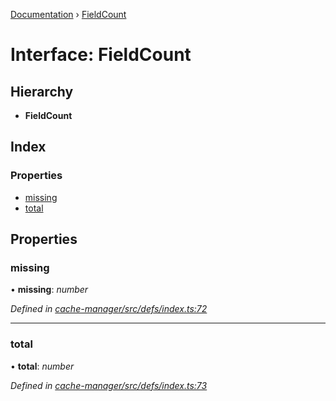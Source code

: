 [Documentation](../README.md) › [FieldCount](fieldcount.md)

# Interface: FieldCount

## Hierarchy

* **FieldCount**

## Index

### Properties

* [missing](fieldcount.md#missing)
* [total](fieldcount.md#total)

## Properties

###  missing

• **missing**: *number*

*Defined in [cache-manager/src/defs/index.ts:72](https://github.com/badbatch/graphql-box/blob/fc60c6e3/packages/cache-manager/src/defs/index.ts#L72)*

___

###  total

• **total**: *number*

*Defined in [cache-manager/src/defs/index.ts:73](https://github.com/badbatch/graphql-box/blob/fc60c6e3/packages/cache-manager/src/defs/index.ts#L73)*
